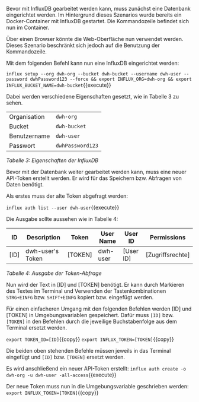 Bevor mit InfluxDB gearbeitet werden kann, muss zunächst eine Datenbank eingerichtet werden.
Im Hintergrund dieses Szenarios wurde bereits ein Docker-Container mit InfluxDB gestartet.
Die Kommandozeile befindet sich nun im Container.

Über einen Browser könnte die Web-Oberfläche nun verwendet werden.
Dieses Szenario beschränkt sich jedoch auf die Benutzung der Kommandozeile.

Mit dem folgenden Befehl kann nun eine InfluxDB eingerichtet werden:

`influx setup --org dwh-org --bucket dwh-bucket --username dwh-user --password dwhPassword123 --force && export INFLUX_ORG=dwh-org && export INFLUX_BUCKET_NAME=dwh-bucket`{{execute}}

Dabei werden verschiedene Eigenschaften gesetzt, wie in Tabelle 3 zu sehen.

|              |                  |
| ------------ | ---------------- |
| Organisation | `dwh-org`        |
| Bucket       | `dwh-bucket`     |
| Benutzername | `dwh-user`       |
| Passwort     | `dwhPassword123` |

_Tabelle 3: Eigenschaften der InfluxDB_

Bevor mit der Datenbank weiter gearbeitet werden kann, muss eine neuer API-Token erstellt werden.
Er wird für das Speichern bzw. Abfragen von Daten benötigt.

Als erstes muss der alte Token abgefragt werden:

`influx auth list --user dwh-user`{{execute}}

Die Ausgabe sollte aussehen wie in Tabelle 4:

| ID   | Description      | Token   | User Name | User ID   | Permissions      |
| ---- | ---------------- | ------- | --------- | --------- | ---------------- |
| [ID] | dwh-user's Token | [TOKEN] | dwh-user  | [User ID] | [Zugriffsrechte] |

_Tabelle 4: Ausgabe der Token-Abfrage_

Nun wird der Text in [ID] und [TOKEN] benötigt.
Er kann durch Markieren des Textes im Terminal und Verwenden der Tastenkombinationen `STRG+EINFG` bzw. `SHIFT+EINFG` kopiert bzw. eingefügt werden.

Für einen einfacheren Umgang mit den folgenden Befehlen werden [ID] und [TOKEN] in Umgebungsvariablen gespeichert.
Dafür muss `[ID]` bzw. `[TOKEN]` in den Befehlen durch die jeweilige Buchstabenfolge aus dem Terminal ersetzt werden.

`export TOKEN_ID=[ID]`{{copy}}
`export INFLUX_TOKEN=[TOKEN]`{{copy}}

Die beiden oben stehenden Befehle müssen jeweils in das Terminal eingefügt und `[ID]` bzw. `[TOKEN]` ersetzt werden.

Es wird anschließend ein neuer API-Token erstellt:
`influx auth create -o dwh-org -u dwh-user -all-access`{{execute}}

Der neue Token muss nun in die Umgebungsvariable geschrieben werden:
`export INFLUX_TOKEN=[TOKEN]`{{copy}}
